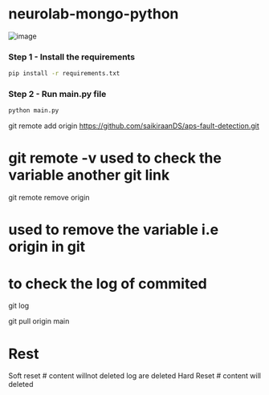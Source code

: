 # neurolab-mongo-python

![image](https://user-images.githubusercontent.com/57321948/196933065-4b16c235-f3b9-4391-9cfe-4affcec87c35.png)

### Step 1 - Install the requirements

```bash
pip install -r requirements.txt
```

### Step 2 - Run main.py file

```bash
python main.py
```

git remote add origin https://github.com/saikiraanDS/aps-fault-detection.git

# git remote -v  used to check the variable another git link

git remote remove origin 
# used to remove the variable i.e origin in git

# to check the log of commited 
git log

 git pull origin main



# Rest 
Soft reset  # content willnot deleted log are deleted
Hard Reset  # content will deleted
